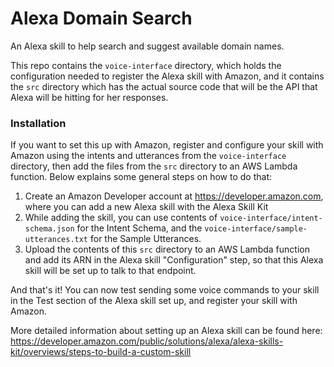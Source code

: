 # Alexa Domain Search
An Alexa skill to help search and suggest available domain names.

This repo contains the `voice-interface` directory, which holds the configuration needed to register the Alexa skill with Amazon, and it contains the `src` directory which has the actual source code that will be the API that Alexa will be hitting for her responses.

### Installation
If you want to set this up with Amazon, register and configure your skill with Amazon using the intents and utterances from the `voice-interface` directory, then add the files from the `src` directory to an AWS Lambda function. Below explains some general steps on how to do that:
1. Create an Amazon Developer account at https://developer.amazon.com, where you can add a new Alexa skill with the Alexa Skill Kit
2. While adding the skill, you can use contents of `voice-interface/intent-schema.json` for the Intent Schema, and the `voice-interface/sample-utterances.txt` for the Sample Utterances.
5. Upload the contents of this `src` directory to an AWS Lambda function and add its ARN in the Alexa skill "Configuration" step, so that this Alexa skill will be set up to talk to that endpoint.

And that's it! You can now test sending some voice commands to your skill in the Test section of the Alexa skill set up, and register your skill with Amazon.

More detailed information about setting up an Alexa skill can be found here: https://developer.amazon.com/public/solutions/alexa/alexa-skills-kit/overviews/steps-to-build-a-custom-skill
